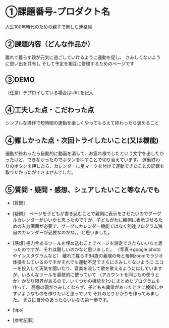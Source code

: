 # ①課題番号-プロダクト名
人生100年時代のための親子で楽しむ連絡帳

## ②課題内容（どんな作品か）
離れて暮らす親が元気に過ごしていけるように運動を促し、
さみしくないように思い出を共有し
そして予定を相互に管理するためのページです

## ③DEMO
（任意）デプロイしている場合はURLを記入

## ④工夫した点・こだわった点
シンプルな操作で短時間の運動を楽しくやってもらえて終わったら褒めること

## ④難しかった点・次回トライしたいこと(又は機能)
運動が終わったら自動的に動画を消して、お疲れ様でしたという文字を出したかったけど、できなかったのでボタンを押すことで切り替えています。
運動終わりのボタンを押したら、カレンダーに星マークを付けて運動できたことの記録を取りたかったができませんでした。

## ⑤質問・疑問・感想、シェアしたいこと等なんでも
- [質問]
- [疑問]　ページを子どもが書き込むことで親側に表示をさせたいのでグーグルカレンダーがいいかと思ったのですが、子どもがわに親側に表示させるための入力画面が必要で、グーグルカレンダー機能ではなく別途プログラム独自のカレンダーが必要なのかな。。と思いました。
- [感想]
極力今あるツールを埋め込むことでページを設定できたらいいなと思ったのですが、それは難しいのかなと思いました。
（写真→google photoやインスタグラムなど）
離れて暮らす84歳の義理の母と毎朝zoomでラジオ体操をしているのですがそれでも運動不足でさらにさみしくないように
エコーを投入して天気を聞いたり、音楽を流して歌を歌えるようにはしていますが、いろんなツールを裏技的に使っていて
（アカウントを同じもの使うとか）かなり限界があるので、いくつかの機能を1つにまとめたプログラムを作って、
高齢の親がさみしくならず、子どもも異常があったときに検知しやすいようなものを作りたいと思っていて
それのとりかかりを作ってみました。
まさに自分のあったらいいなの第一歩です。

- [tips]
- [参考記事]
